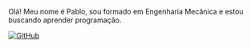 Olá! Meu nome é Pablo, sou formado em Engenharia Mecânica e estou buscando aprender programação.

[![GitHub](https://img.shields.io/badge/GitHub-100000?style=for-the-badge&logo=github&logoColor=white)](https://github.com/pabloadornobr)
